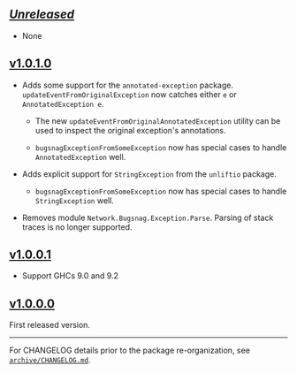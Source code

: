 ## [_Unreleased_](https://github.com/pbrisbin/bugsnag-haskell/compare/bugsnag-v1.1.0.0...main)

- None

## [v1.0.1.0](https://github.com/pbrisbin/bugsnag-haskell/compare/bugsnag-v1.0.0.0...bugsnag-v1.1.0.0)

- Adds some support for the `annotated-exception` package.
  `updateEventFromOriginalException` now catches either `e` or `AnnotatedException e`.

  - The new `updateEventFromOriginalAnnotatedException` utility can be used to inspect
    the original exception's annotations.

  - `bugsnagExceptionFromSomeException` now has special cases to handle
    `AnnotatedException` well.

- Adds explicit support for `StringException` from the `unliftio` package.

  - `bugsnagExceptionFromSomeException` now has special cases to handle
    `StringException` well.

- Removes module `Network.Bugsnag.Exception.Parse`.
  Parsing of stack traces is no longer supported.

## [v1.0.0.1](https://github.com/pbrisbin/bugsnag-haskell/compare/bugsnag-v1.0.0.0...bugsnag-v1.0.0.1)

- Support GHCs 9.0 and 9.2

## [v1.0.0.0](https://github.com/pbrisbin/bugsnag-haskell/tree/bugsnag-v1.0.0.0)

First released version.

---

For CHANGELOG details prior to the package re-organization, see
[`archive/CHANGELOG.md`](../archive/CHANGELOG.md).
